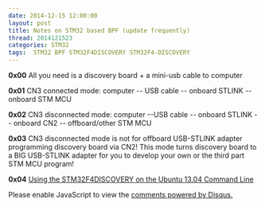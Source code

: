 ```yaml
---
date: 2014-12-15 12:00:00
layout: post
title: Notes on STM32 based BPF (update frequently)
thread: 2014121523
categories: STM32
tags:  STM32 BPF STM32F4DISCOVERY STM32F4-DISCOVERY
---
```


<div id="google_translate_element"></div><script type="text/javascript">
function googleTranslateElementInit() {
  new google.translate.TranslateElement({pageLanguage: 'zh-CN', layout: google.translate.TranslateElement.InlineLayout.HORIZONTAL, multilanguagePage: true, gaTrack: true, gaId: 'UA-56112029-1'}, 'google_translate_element');
}
</script><script type="text/javascript" src="//translate.google.com/translate_a/element.js?cb=googleTranslateElementInit"></script>


**0x00** All you need is a discovery board + a mini-usb cable to computer

**0x01** CN3 connected mode: computer -- USB cable -- onboard STLINK -- onboard STM MCU

**0x02** CN3 disconnected mode: computer --USB  cable -- onboard STLINK -- onboard CN2 -- offboard/other STM MCU

**0x03** CN3 disconnected mode is not for offboard USB-STLINK adapter programming discovery board via CN2! This mode turns discovery board to a BIG USB-STLINK adapter for you to develop your own or the third part STM MCU program!

**0x04** [Using the STM32F4DISCOVERY on the Ubuntu 13.04 Command Line](https://www.alexwhittemore.com/stm32f4discovery-on-ubuntu-command-line/)



<div id="disqus_thread"></div>
<script type="text/javascript">
    /* * * CONFIGURATION VARIABLES: EDIT BEFORE PASTING INTO YOUR WEBPAGE * * */
    var disqus_shortname = 'jiaoxianjun'; // required: replace example with your forum shortname

    /* * * DON'T EDIT BELOW THIS LINE * * */
    (function() {
        var dsq = document.createElement('script'); dsq.type = 'text/javascript'; dsq.async = true;
        dsq.src = '//' + disqus_shortname + '.disqus.com/embed.js';
        (document.getElementsByTagName('head')[0] || document.getElementsByTagName('body')[0]).appendChild(dsq);
    })();
</script>
<noscript>Please enable JavaScript to view the <a href="http://disqus.com/?ref_noscript">comments powered by Disqus.</a></noscript>


<script>
  (function(i,s,o,g,r,a,m){i['GoogleAnalyticsObject']=r;i[r]=i[r]||function(){
  (i[r].q=i[r].q||[]).push(arguments)},i[r].l=1*new Date();a=s.createElement(o),
  m=s.getElementsByTagName(o)[0];a.async=1;a.src=g;m.parentNode.insertBefore(a,m)
  })(window,document,'script','//www.google-analytics.com/analytics.js','ga');

  ga('create', 'UA-56112029-1', 'auto');
  ga('send', 'pageview');

</script>
